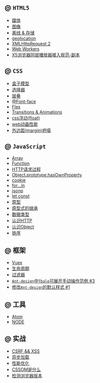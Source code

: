 ## @ `HTML5`

- [媒体](https://github.com/evanhunt/evan_awesome/blob/master/HTML5/%E5%AA%92%E4%BD%93.md)
- [图像](https://github.com/evanhunt/evan_awesome/blob/master/HTML5/%E5%9B%BE%E5%83%8F.md)
- [离线 & 存储](https://github.com/evanhunt/evan_awesome/blob/master/HTML5/%E7%A6%BB%E7%BA%BF%20%26%20%E5%AD%98%E5%82%A8.md)
- [geolocation](https://github.com/evanhunt/evan_awesome/blob/master/HTML5/geolocation%20%E5%AF%B9%E8%B1%A1.md)
- [XMLHttpRequest 2](https://github.com/evanhunt/evan_awesome/blob/master/HTML5/XMLHttpRequest%202.md)
- [Web Workers](https://github.com/evanhunt/evan_awesome/blob/master/HTML5/Web%20Workers.md)
- [X5浏览器同层播放器接入规范-副本](https://github.com/evanhunt/evan_awesome/blob/master/HTML5/%E5%90%8C%E5%B1%82%E6%92%AD%E6%94%BE%E5%99%A8%E6%8E%A5%E5%85%A5%E8%A7%84%E8%8C%83-%E5%89%AF%E6%9C%AC.md)

## @ `CSS`

- [盒子模型](https://github.com/evanhunt/evan_awesome/blob/master/CSS/%E7%9B%92%E6%A8%A1%E5%9E%8B.md)
- [选择器](https://github.com/evanhunt/evan_awesome/blob/master/CSS/%E9%80%89%E6%8B%A9%E5%99%A8.md)
- [层叠](https://github.com/evanhunt/evan_awesome/blob/master/CSS/%E5%B1%82%E5%8F%A0.md)
- [@Font-face](https://github.com/evanhunt/evan_awesome/blob/master/CSS/%40Font-face.md)
- [Flex](https://github.com/evanhunt/evan_awesome/blob/master/CSS/Flex.md)
- [Transitions & Animations](https://github.com/evanhunt/evan_awesome/blob/master/CSS/Transitions%20%26%20Animations.md)
- [css浮动(float)](https://github.com/evanhunt/evan_awesome/blob/master/CSS/css%E6%B5%AE%E5%8A%A8(float).md)
- [web动画性能](https://github.com/evanhunt/evan_awesome/blob/master/CSS/web%E5%8A%A8%E7%94%BB%E6%80%A7%E8%83%BD.md)
- [外边距(margin)坍塌](https://github.com/evanhunt/evan_awesome/blob/master/CSS/%E5%A4%96%E8%BE%B9%E8%B7%9D(margin)%E5%9D%8D%E5%A1%8C.md)

## @ `JavaScript`

- [Array](https://github.com/evanhunt/evan_awesome/blob/master/JavaScript/Array%20%E6%89%A9%E5%B1%95.md)
- [Function](https://github.com/evanhunt/evan_awesome/blob/master/JavaScript/Function.md)
- [HTTP请求过程](https://github.com/evanhunt/evan_awesome/blob/master/JavaScript/HTTP%E8%AF%B7%E6%B1%82%E8%BF%87%E7%A8%8B.md)
- [Object.prototype.hasOwnProperty](https://github.com/evanhunt/evan_awesome/blob/master/JavaScript/Object.prototype.hasOwnProperty().md)
- [cookie](https://github.com/evanhunt/evan_awesome/blob/master/JavaScript/cookie.md)
- [for...in](https://github.com/evanhunt/evan_awesome/blob/master/JavaScript/for...in.md)
- [jsonp](https://github.com/evanhunt/evan_awesome/blob/master/JavaScript/jsonp.md)
- [let const](https://github.com/evanhunt/evan_awesome/blob/master/JavaScript/let%20%E5%92%8C%20const.md)
- [原型](https://github.com/evanhunt/evan_awesome/blob/master/JavaScript/%E5%8E%9F%E5%9E%8B.md)
- [原型式的继承](https://github.com/evanhunt/evan_awesome/blob/master/JavaScript/%E5%8E%9F%E5%9E%8B%E5%BC%8F%E7%9A%84%E7%BB%A7%E6%89%BF.md)
- [数据类型](https://github.com/evanhunt/evan_awesome/blob/master/JavaScript/%E6%95%B0%E6%8D%AE%E7%B1%BB%E5%9E%8B.md)
- [认识HTTP](https://github.com/evanhunt/evan_awesome/blob/master/JavaScript/%E8%AE%A4%E8%AF%86HTTP.md)
- [认识Object](https://github.com/evanhunt/evan_awesome/blob/master/JavaScript/%E8%AE%A4%E8%AF%86Object.md)
- [排序](https://github.com/evanhunt/evan_awesome/blob/master/JavaScript/%E5%86%92%E6%B3%A1%E6%8E%92%E5%BA%8F.md)


## @ 框架

- [Vuex](https://github.com/evanhunt/evan_awesome/blob/master/%E6%A1%86%E6%9E%B6/vuejs/vuex.md)
- [生命周期](https://github.com/evanhunt/evan_awesome/blob/master/%E6%A1%86%E6%9E%B6/vuejs/%E7%94%9F%E5%91%BD%E5%91%A8%E6%9C%9F.md)
- [过滤器](https://github.com/evanhunt/evan_awesome/blob/master/%E6%A1%86%E6%9E%B6/vuejs/%E8%BF%87%E6%BB%A4%E5%99%A8.md)
- [`Ant-design`中`Tbale`可展开手动操作范例 #3](https://github.com/evanhunt/blog/issues/3)
- [修改` Ant-design `的默认样式 #1](https://github.com/evanhunt/blog/issues/1)

## @ 工具

- [Atom](https://github.com/evanhunt/evan_awesome/blob/master/%E7%BC%96%E8%BE%91%E5%99%A8/atom.md)
- [NODE](https://github.com/evanhunt/evan_awesome/blob/master/%E7%BC%96%E8%BE%91%E5%99%A8/%E5%AE%89%E8%A3%85nodejs.md)

## @ 实战

- [CSRF && XSS](https://github.com/evanhunt/evan_awesome/blob/master/%E5%AE%9E%E6%88%98/CSRF.md)
- [异步加载](https://github.com/evanhunt/evan_awesome/blob/master/%E5%AE%9E%E6%88%98/%E5%BC%82%E6%AD%A5%E5%8A%A0%E8%BD%BD.md)
- [性能优化](https://github.com/evanhunt/evan_awesome/blob/master/%E5%AE%9E%E6%88%98/%E6%80%A7%E8%83%BD%E4%BC%98%E5%8C%96.md)
- [CSSOM是什么]()
- [检测浏览器版本](https://github.com/evanhunt/evan_awesome/blob/master/%E5%AE%9E%E6%88%98/%E6%A3%80%E6%B5%8B%E6%B5%8F%E8%A7%88%E5%99%A8%E7%89%88%E6%9C%AC.md)

